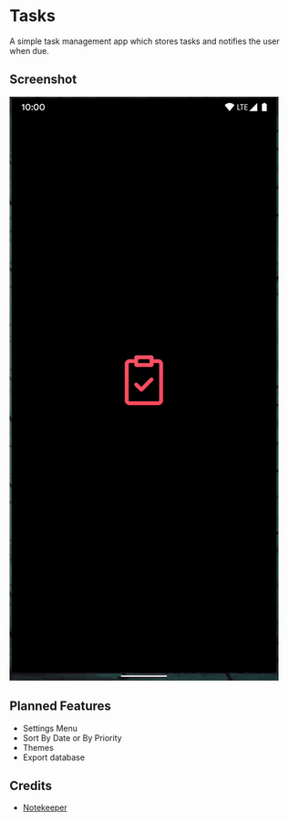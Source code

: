 # Tasks

A simple task management app which stores tasks and notifies the user when due.

## Screenshot

![Screenrecord](screenrecord.gif)

## Planned Features

* Settings Menu
* Sort By Date or By Priority
* Themes
* Export database

## Credits

* [Notekeeper](https://www.youtube.com/watch?v=_B4zdTFvPl4&list=PLW9-80IN43dlvfnira5Ty3-9Mq21SP3eN)